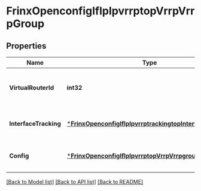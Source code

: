 # FrinxOpenconfigIfIpIpvrrptopVrrpVrrpGroup

## Properties
Name | Type | Description | Notes
------------ | ------------- | ------------- | -------------
**VirtualRouterId** | **int32** | Optional[References the configured virtual router id for this VRRP group] REF:Optional.empty | [optional] [default to null]
**InterfaceTracking** | [***FrinxOpenconfigIfIpIpvrrptrackingtopInterfaceTracking**](frinx.openconfig.if.ip.ipvrrptrackingtop.InterfaceTracking.md) | Optional[Top-level container for VRRP interface tracking] REF:Optional.empty | [optional] [default to null]
**Config** | [***FrinxOpenconfigIfIpIpvrrptopVrrpVrrpgroupConfig**](frinx.openconfig.if.ip.ipvrrptop.vrrp.vrrpgroup.Config.md) | Optional[Configuration data for the VRRP group] REF:Optional.empty | [optional] [default to null]

[[Back to Model list]](../README.md#documentation-for-models) [[Back to API list]](../README.md#documentation-for-api-endpoints) [[Back to README]](../README.md)


